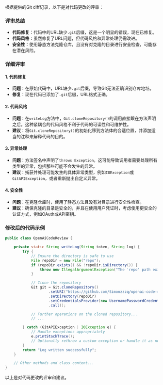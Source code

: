 根据提供的Git diff记录，以下是对代码更改的评审：

### 评审总结
- **代码修复**：代码中的URL缺少`.git`后缀，这是一个明显的错误，现在已修复。
- **代码风格**：虽然修复了URL问题，但代码风格和异常处理仍需改进。
- **安全性**：使用静态方法克隆仓库，且没有对克隆的目录进行安全检查，可能存在潜在风险。

### 详细评审

#### 1. 代码修复
- **问题**：在原始代码中，URL缺少`.git`后缀，导致Git无法正确识别仓库地址。
- **修复**：现在代码已添加了`.git`后缀，URL格式正确。

#### 2. 代码风格
- **问题**：在`writeLog`方法中，`Git.cloneRepository()`的调用直接跟在方法声明之后，这种紧耦合的代码风格不利于代码的可读性和可维护性。
- **建议**：将`Git.cloneRepository()`的初始化移到方法体的合适位置，并添加适当的注释来解释代码的目的。

#### 3. 异常处理
- **问题**：方法签名中声明了`throws Exception`，这可能导致调用者需要处理所有类型的异常，包括那些可能不会发生的异常。
- **建议**：捕获并处理可能发生的具体异常类型，例如`IOException`或`GitAPIException`，或者重新抛出自定义异常。

#### 4. 安全性
- **问题**：在克隆仓库时，使用了静态方法且没有对目录进行安全性检查。
- **建议**：确保克隆的目录是安全的，并且在使用用户凭证时，考虑使用更安全的认证方式，例如OAuth或API密钥。

### 修改后的代码示例
```java
public class OpenAiCodeReview {

    private static String writeLog(String token, String log) {
        try {
            // Ensure the directory is safe to use
            File repoDir = new File("repo");
            if (repoDir.exists() && !repoDir.isDirectory()) {
                throw new IllegalArgumentException("The 'repo' path exists but is not a directory.");
            }

            // Clone the repository
            Git git = Git.cloneRepository()
                    .setURI("https://github.com/Simonzzzq/openai-code-review-log.git")
                    .setDirectory(repoDir)
                    .setCredentialsProvider(new UsernamePasswordCredentialsProvider(token, ""))
                    .call();

            // Further operations on the cloned repository...
            // ...

        } catch (GitAPIException | IOException e) {
            // Handle exceptions appropriately
            e.printStackTrace();
            // Optionally rethrow a custom exception or handle it as needed
        }
        return "Log written successfully";
    }

    // Other methods and class content...
}
```

以上是对代码更改的评审和建议。